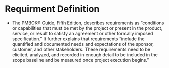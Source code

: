 # Requirment Definition

-   The PMBOK® Guide, Fifth Edition, describes requirements as “conditions or capabilities that must be met by the project or present in the product, service, or result to satisfy an agreement or other formally imposed specification.” It further explains that requirements “include the quantified and documented needs and expectations of the sponsor, customer, and other stakeholders. These requirements need to be elicited, analyzed, and recorded in enough detail to be included in the scope baseline and be measured once project execution begins.”
